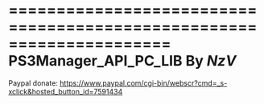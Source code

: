 =====================================================================
PS3Manager_API_PC_LIB By _NzV_
=====================================================================

Paypal donate: https://www.paypal.com/cgi-bin/webscr?cmd=_s-xclick&hosted_button_id=7591434


